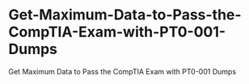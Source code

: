 # Get-Maximum-Data-to-Pass-the-CompTIA-Exam-with-PT0-001-Dumps
Get Maximum Data to Pass the CompTIA Exam with PT0-001 Dumps
